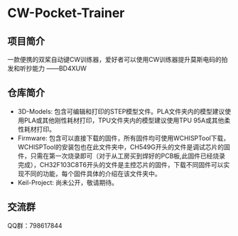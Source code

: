 # CW-Pocket-Trainer
## 项目简介
一款便携的双桨自动键CW训练器，爱好者可以使用CW训练器提升莫斯电码的拍发和听抄能力  ——BD4XUW

## 仓库简介
  - 3D-Models: 包含可编辑和打印的STEP模型文件。PLA文件夹内的模型建议使用PLA或其他刚性耗材打印，TPU文件夹内的模型建议使用TPU 95A或其他柔性耗材打印。
  - Firmware: 包含可以直接下载的固件，所有固件均可使用WCHISPTool下载， WCHISPTool的安装包也在此文件夹中，CH549G开头的文件是调试芯片的固件，只需在第一次烧录即可（对于从工房买到焊好的PCB板,此固件已经烧录完成），CH32F103C8T6开头的文件是主控芯片的固件，下载不同固件可以实现不同的功能，每个固件具体的介绍在该文件夹中。
  - Keil-Project: 尚未公开，敬请期待。

## 交流群
QQ群：798617844
